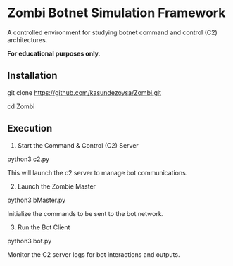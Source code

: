 # Zombi Botnet Simulation Framework

A controlled environment for studying botnet command and control (C2) architectures.

**For educational purposes only**.

## Installation

git clone https://github.com/kasundezoysa/Zombi.git

cd Zombi

## Execution

1. Start the Command & Control (C2) Server

python3 c2.py

This will launch the c2 server to manage bot communications.

2. Launch the Zombie Master

python3 bMaster.py

Initialize the commands to be sent to the bot network.

3. Run the Bot Client

python3 bot.py

Monitor the C2 server logs for bot interactions and outputs.

